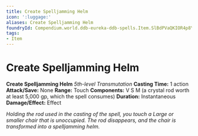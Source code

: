 ```yaml
---
title: Create Spelljamming Helm
icon: ':luggage:'
aliases: Create Spelljamming Helm
foundryId: Compendium.world.ddb-eureka-ddb-spells.Item.SlBdPVaQKIOR4p8Y
tags:
- Item
---
```


# Create Spelljamming Helm

**Create Spelljamming Helm**
_5th-level Transmutation_
**Casting Time:** 1 action
**Attack/Save:** None
**Range:** Touch
**Components:** V S M (a crystal rod worth at least 5,000 gp, which the spell consumes)
**Duration:** Instantaneous
**Damage/Effect:** Effect

*Holding the rod used in the casting of the spell, you touch a Large or smaller chair that is unoccupied. The rod disappears, and the chair is transformed into a spelljamming helm.*